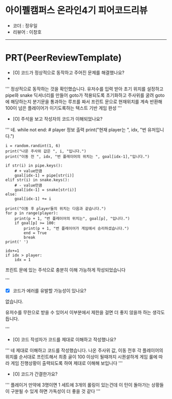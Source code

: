 # 아이펠캠퍼스 온라인4기 피어코드리뷰

- 코더 : 정우일
- 리뷰어 : 이창호

----------------------------------------------

# PRT(PeerReviewTemplate)

- [O] 코드가 정상적으로 동작하고 주어진 문제를 해결했나요?  
-
'''
정상적으로 동작하는 것을 확인했습니다.
유저수를 입력 받아 초기 위치를 설정하고
pipe와 snake 딕셔너리를 만들어 goto가 적용되도록 초기화하고
주사위를 굴려 goto에 해당하는지 분기문을 통과하는 루프를 짜서
프린트 문으로 현재위치를 계속 반환해
100이 넘은 플레이어가 이기도록하는 텍스트 기반 게임 완성
'''
- [O] 주석을 보고 작성자의 코드가 이해되었나요?  

'''
네. 
while not end:
    # player 정보 출력
    print("현재 player는 ", idx, "번 유저입니다.")
    
    i = random.randint(1, 6)
    print("나온 주사위 값은 ", i, "입니다.")
    print("이동 전 ", idx, "번 플레이어의 위치는 ", goal[idx-1],"입니다.")
    
    if str(i) in pipe.keys():
        # + value만큼
        goal[idx-1] = pipe[str(i)]
    elif str(i) in snake.keys():
        # - value만큼
        goal[idx-1] = snake[str(i)]
    else:
        goal[idx-1] += i

    print("이동 후 player들의 위치는 다음과 같습니다.")
    for p in range(player):
        print(p + 1, "번 플레이어의 위치는", goal[p], "입니다.")
        if goal[p] >= 100:
            print(p + 1, "번 플레이어가 게임에서 승리하셨습니다.")
            end = True
            break
    print(' ')
 
    idx+=1
    if idx > player:
        idx = 1

프린트 문에 있는 주석으로 충분히 이해 가능하게 작성되었습니다  

'''  

- [X] 코드가 에러를 유발할 가능성이 있나요?  

없습니다.   

유저수를 무한으로 받을 수 있어서 이부분에서 제한을 걸면 더 좋지 않을까 하는 생각도 듭니다.  

'''
- [O] 코드 작성자가 코드를 제대로 이해하고 작성했나요?  

'''
네 제대로 이해하고 코드를 작성했습니다.
나온 주사위 값, 이동 전후 각 플레이어의 위치를 순서대로 프린트해서
최종 골이 100 이상이 될때까지 시퀀셜하게 게임 룰에 따라 게임 진행상황이 출력되도록 하여
제대로 이해해 보입니다
'''  

- [O] 코드가 간결한가요?  

'''
플레이거 만약에 3명이면
1 세트에 3개의 롤링이 있는건데
이 턴이 돌아가는 상황들이 구분될 수 있게 하면 가독성이 더 좋을 것 같다
'''
